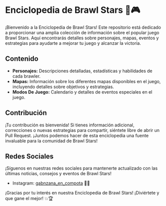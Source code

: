 # Enciclopedia de Brawl Stars 📘🎮

¡Bienvenido a la Enciclopedia de Brawl Stars! Este repositorio está dedicado a proporcionar una amplia colección de información sobre el popular juego Brawl Stars. Aquí encontrarás detalles sobre personajes, mapas, eventos y estrategias para ayudarte a mejorar tu juego y alcanzar la victoria.

## Contenido
- **Personajes:** Descripciones detalladas, estadísticas y habilidades de cada brawler.
- **Mapas:** Información sobre los diferentes mapas disponibles en el juego, incluyendo detalles sobre objetivos y estrategias.
- **Modos De Juego:** Calendario y detalles de eventos especiales en el juego.


## Contribución
¡Tu contribución es bienvenida! Si tienes información adicional, correcciones o nuevas estrategias para compartir, siéntete libre de abrir un Pull Request. ¡Juntos podemos hacer de esta enciclopedia una fuente invaluable para la comunidad de Brawl Stars!

## Redes Sociales
¡Síguenos en nuestras redes sociales para mantenerte actualizado con las últimas noticias, consejos y eventos de Brawl Stars!
- Instagram: [gabnzana_en_compota](https://www.instagram.com/gabnzana_en_compota/) 📸✨

¡Gracias por tu interés en nuestra Enciclopedia de Brawl Stars! ¡Diviértete y que gane el mejor! 💥🏆
